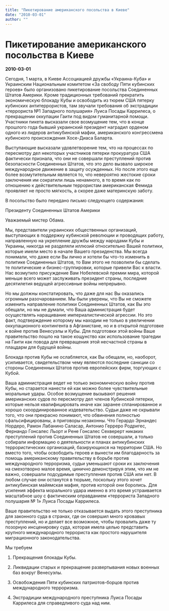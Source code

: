 ```yaml
---
title: "Пикетирование американского посольства в Киеве"
date: "2010-03-01"
author: ""
---
```


# Пикетирование американского посольства в Киеве

**2010-03-01** 

Cегодня, 1 марта, в Киеве Ассоциацией дружбы «Украина-Куба» и Украинским Национальным комитетом «За свободу Пяти кубинских героев» было организовано пикетирование посольства Соединенных Штатов Америки. Кроме традиционных требований прекратить экономическую блокаду Кубы и освободить из тюрем США пятерку кубинских антитеррористов, там звучали требования об экстрадиции «террориста №1 Западного полушария» Луиса Посады Каррилеса, о прекращении оккупации Гаити под видом гуманитарной помощи. Участники пикета высказали свое возмущение тем, что в конце прошлого года бывший украинский президент наградил орденом одного из лидеров антикубинской мафии, американского конгрессмена кубинского происхождения Хосе-Диаса Баларта.

Выступающие высказали удовлетворение тем, что на процессах по пересмотру дел некоторых участников пятерки прокуратура США фактически признала, что они не совершали преступлений против безопасности Соединенных Штатов, что это дело вызвало широкое международное движение в защиту осужденных. Но после этого еще более возмутительным является то, что невероятно жестокие сроки заключения им сократили лишь ненамного, в то время как по отношению к действительным террористам американская Фемида проявляет не просто мягкость, а скорее даже материнскую заботу.

В посольство было передано письмо следующего содержания:

Президенту Соединенных Штатов Америки

Уважаемый мистер Обама.

Мы, представители украинских общественных организаций, выступающих в поддержку кубинской революции и проводящих работу, направленную на укрепление дружбы между народами Кубы и Украины, никогда не разделяли иллюзий относительно Вашей политики, которые имели место в начале Вашего президенства. Мы всегда понимали, что даже если Вы лично и хотели бы что-то изменить в политике Соединенных Штатов, то Вам этого не позволили бы сделать те политические и бизнес-группировки, которые привели Вас к власти. Нас возмутило присуждение Вам Нобелевской премии мира, которой меньше всего может заслуживать президент страны, последние десятилетия ведущей агрессивные войны непрерывно.

Но мы должны констатировать, что даже для нас Вы оказались огромным разочарованием. Мы были уверены, что Вы не сможете изменить направление политики Соединенных Штатов, как Вы это обещали, но мы не думали, что Ваша администрация будет осуществлять наращивание империалистической агрессии. Но это факт, подтверждение которому мы находим не только в увеличении оккупационного контингента в Афганистане, но и в открытой подготовке к войне против Венесуэлы и Кубы. Для подготовки этой войны Ваше правительство пошло на такое кощунство как использование трагедии на Гаити как повода для превращения этой несчастной страны в плацдарм для будущей войны.

Блокада против Кубы не ослабляется, как Вы обещали, но, наоборот, усиливается, свидетельством чему являются последние санкции со стороны Соединенных Штатов против европейских фирм, торгующих с Кубой.

Ваша администрация ведет не только экономическую войну против Кубы, но старается нанести ей как можно более чувствительные моральные удары. Особое возмущение вызывают решения американских судов по пересмотру дел членов Кубинской пятерки, которые нельзя квалифицировать иначе как заранее спланированное и хорошо скоординированное издевательство. Судьи даже не скрывали того, что они прекрасно понимают, что обвинения полностью сфальсифицированы, а приговоры незаконны. Что Герардо Эрнандес Нордеро, Рамон Лабанино Саласар, Антонио Герреро Родригес, Фернандо Гонсалес Льорт и Рене Гонсалес Сехверерт никаких преступлений против Соединенных Штатов не совершали, а только собирали информацию о деятельности и планах антикубинских террористических организаций, базирующихся на территории США. Но вместо того, чтобы освободить героев и вынести им благодарность за помощь американскому правительству в борьбе против международного терроризма, судьи уменьшают сроки их заключения на смехотворно малое время, цинично демонстрируя этим, что им не важно, совершали подсудимые преступления против США или нет. В любом случае они останутся в тюрьме, поскольку этого хочет антикубинская майямская мафия, против которой они боролись. Для усиления эффекта морального удара именно в это время устраивается масштабное шоу с фактическим оправданием «террориста Западного полушария № 1» Луиса Посады Каррилеса.

Ваше правительство не только отказывается выдать этого преступника для законного суда в странах, где он совершил много кровавых преступлений, но и делает все возможное, чтобы провалить даже ту позорную инсценировку суда, которая имела целью представить крупного международного террориста как простого нарушителя миграционного законодательства.

Мы требуем

1. Прекращения блокады Кубы.

2. Ликвидации старых и прекращение развертывания новых военных баз вокруг Венесуэлы.

3. Освобождения Пяти кубинских патриотов-борцов против международного терроризма.

4. Экстрадиции международного преступника Луиса Посады Каррилеса для справедливого суда над ним.